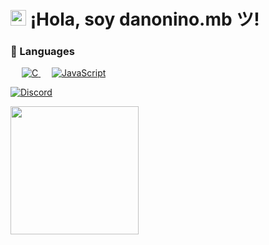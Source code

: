 # <img src="https://user-images.githubusercontent.com/57642291/115981321-b7a44c80-a58a-11eb-8109-79aa8bcf0698.gif" width="25px"> ¡Hola, soy danonino.mb ツ!

### 🔧 Languages

<p align="left"> 
  &emsp; 
  <a href="https://www.cprogramming.com/" target="_blank"> 
    <img alt="C" src="https://img.shields.io/badge/TypeScript%20-%232370ED.svg?logo=typescript&logoColor=white">
  </a>
  &emsp;
  <a href="https://developer.mozilla.org/en-US/docs/Web/JavaScript" target="_blank"> 
     <img alt="JavaScript" src="https://img.shields.io/badge/JavaScript%20-%23F7DF1E.svg?logo=javascript&logoColor=black">
</p>

[![Discord](https://img.shields.io/static/v1?label=Discord&message=danonino.mb%20%E3%83%84%239999&color=blue&style=for-the-badge)](https://discord.com/users/627150888653553665)
  
<div align="left">
  <a href="https://discord.com/users/627150888653553665">
    <img src="https://lanyard.cnrad.dev/api/627150888653553665" align="left" height="205">
  </a>
</div>
